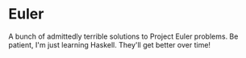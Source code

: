# Euler

A bunch of admittedly terrible solutions to Project Euler problems. Be patient, I'm just learning Haskell. They'll get better over time!
